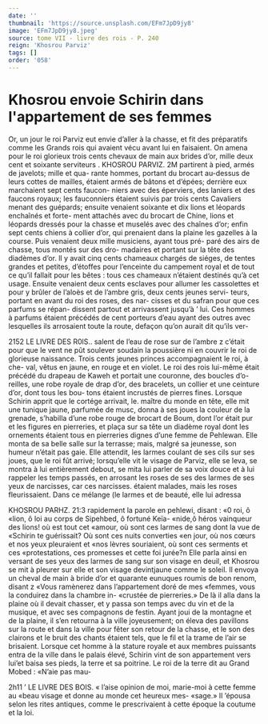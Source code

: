 ```yaml
---
date: ''
thumbnail: 'https://source.unsplash.com/EFm7JpD9jy8'
image: 'EFm7JpD9jy8.jpeg'
source: tome VII - livre des rois - P. 240
reign: 'Khosrou Parviz'
tags: []
order: '058'
---
```


# Khosrou envoie Schirin dans l'appartement de ses femmes

Or, un jour le roi Parviz eut envie d’aller à la chasse, et fit des préparatifs comme les Grands rois qui avaient vécu avant lui en faisaient. On amena pour le roi glorieux trois cents chevaux de main aux brides d’or, mille deux cent et soixante serviteurs
. KHOSROU PARVIZ. 2M partirent à pied, armés de javelots; mille et qua-
rante hommes, portant du brocart au-dessus de leurs cottes de mailles, étaient armés de bâtons et d’épées; derrière eux marchaient sept cents faucon-
niers avec des éperviers, des laniers et des faucons royaux; les fauconniers étaient suivis par trois cents Cavaliers menant des guépards; ensuite venaient
soixante et dix lions et léopards enchaînés et forte-
ment attachés avec du brocart de Chine, lions et léopards dressés pour la chasse et muselés avec des chaînes d’or; enfin sept cents chiens à collier d’or,
qui prenaient dans la plaine les gazelles à la course. Puis venaient deux mille musiciens, ayant tous pré- paré des airs de chasse, tous montés sur des dro- madaires et portant sur la tête des diadèmes d’or.
ll y avait cinq cents chameaux chargés de siéges, de tentes grandes et petites, d’étoffes pour l’enceinte
du campement royal et de tout ce qu’il fallait pour les bêtes : tous ces chameaux n’étaient destinés
qu’à cet usage. Ensuite venaient deux cents esclaves
pour allumer les cassolettes et pour y brûler de l’aloès et de l’ambre gris, deux cents jeunes servi-
teurs, portant en avant du roi des roses, des nar- cisses et du safran pour que ces parfums se répan- dissent partout et arrivassent jusqu’à ’ lui. Ces
hommes à parfums étaient précédés de cent porteurs
d’eau ayant des outres avec lesquelles ils arrosaient toute la route, defaçon qu’on aurait dit qu’ils ver-

2152 LE LIVRE DES R0lS.. salent de l’eau de rose sur de l’ambre z c’était pour
que le vent ne pût soulever soudain la poussière
ni en couvrir le roi de glorieuse naissance. Trois cents jeunes princes accompagnaient le roi, à che- val, vêtus en jaune, en rouge et en violet. Le roi des rois lui-même était précédé du drapeau de
Kaweh et portait une couronne, des boucles d’o- reilles, une robe royale de drap d’or, des bracelets,
un collier et une ceinture d’or, dont tous les bou- tons étaient incrustés de pierres fines.
Lorsque Schirin apprit que le cortége arrivait, le. maître du monde en tête, elle mit une tunique jaune, parfumée de musc, donna à ses joues la couleur de la grenade, s’habilla d’une robe rouge
de brocart de Boum, dont l’or était pur et les figures
en pierreries, et plaça sur sa tête un diadème royal
dont les ornements étaient tous en pierreries dignes d’une femme de Pehlewan. Elle monta de sa belle salle sur la terrasse; mais, malgré sa jeunesse, son humeur n’était pas gaie. Elle attendit, les larmes coulant de ses cils sur ses joues, que le roi fût arrivé; lorsqu’elle vit le visage de Parviz, elle se
leva, se montra à lui entièrement debout, se mita
lui parler de sa voix douce et à lui rappeler les temps passés, en arrosant les roses de ses des larmes de ses yeux de narcisses, car ces narcisses. étaient malades, mais les roses fleurissaient. Dans
ce mélange (le larmes et de beauté, elle lui adressa

KHOSROU PARHZ. 21:3 rapidement la parole en pehlewi, disant : «0 roi, ô
«lion, ô loi au corps de Sipehbed, ô fortuné Keïa- «nide,ô héros vainqueur des lions! où est tout cet «amour, où sont ces larmes de sang dont la vue de «Schirin te guérissait? Où sont ces nuits converties «en jour, où nos cœurs et nos yeux pleuraient et «nos lèvres souriaient, où sont ces serments et ces «protestations, ces promesses et cette foi jurée?n
Elle parla ainsi en versant de ses yeux des larmes de sang sur son visage en deuil, et Khosrou se mit à pleurer sur elle et son visage devintjaune comme le soleil. Il envoya un cheval de main à bride d’or et quarante eunuques roumis de bon renom, disant z «Vous ramènerez dans l’appartement doré de mes «femmes, vous la conduirez dans la chambre in- «crustée de pierreries.» De là il alla dans la plaine
où il devait chasser, et y passa son temps avec du vin et de la musique, et avec ses compagnons de festin. Ayant joui de la montagne et de la plaine, il s’en retourna à la ville joyeusement; on éleva des pavillons sur la route et dans la ville pour fêter son retour de la chasse, et le son des clairons et le bruit des chants étaient tels, que le fil et la trame de l’air
se brisaient. Lorsque cet homme à la stature royale et aux membres puissants entra de la ville dans le palais élevé, Schirin vint de son appartement vers
lui’et baisa ses pieds, la terre et sa poitrine. Le roi de la terre dit au Grand Mobed : «N’aie pas mau-

2h11 ’ LE LIVRE DES BOIS.
« l’aise opinion de moi, marie-moi à cette femme au
«beau visage et donne au monde cet heureux mes- «sage.» Il ’épousa selon les rites antiques, comme
le prescrivaient à cette époque la coutume et la loi.
